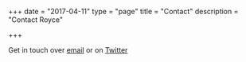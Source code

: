 
+++
date = "2017-04-11"
type = "page"
title = "Contact"
description = "Contact Royce"

+++

Get in touch over [email](mailto:wells.royce@gmail.com) or on [Twitter](https://twitter.com/thatroyce)


